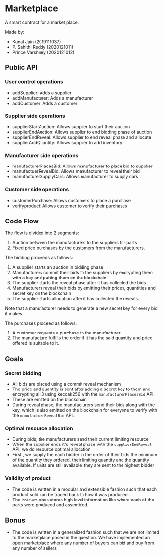 # Marketplace

A smart contract for a market place.

Made by:
- Kunal Jain (2019111037)
- P. Sahithi Reddy (2020121011)
- Prince Varshney (2020121012)

## Public API
### User control operations
- addSupplier: Adds a supplier
- addManufacturer: Adds a manufacturer
- addCustomer: Adds a customer

### Supplier side operations 
- supplierStartAuction: Allows supplier to start their auction
- supplierEndAuction: Allows supplier to end bidding phase of auction
- supplierEndReveal: Allows supplier to end reveal phase and allocate
- supplierAddQuantity: Allows supplier to add inventory

### Manufacturer side operations
- manufacturerPlacesBid: Allows manufacturer to place bid to supplier
- manufactuerRevealBid: Allows manufacturer to reveal their bid
- manufacturerSupplyCars: Allows manufacturer to supply cars

### Customer side operations
- customerPurchase: Allows customers to place a purchase
- verifyproduct: Allows customer to verify their purchases

## Code Flow
The flow is divided into 2 segments:
1. Auction between the manufacturers to the suppliers for parts
2. Fixed price purchases by the customers from the manufacturers.

The bidding proceeds as follows:
1. A supplier starts an auction in bidding phase
2. Manufacturers commit their bids to the suppliers by encrypting them with a key and putting them on the blockchain
3. The supplier starts the reveal phase after it has collected the bids
4. Manufacturers reveal their bids by emitting their prices, quantities and secret key on the blockchain
5. The supplier starts allocation after it has collected the reveals.

Note that a manufacturer needs to generate a new secret key for every bid it makes.

The purchases proceed as follows:
1. A customer requests a purchase to the manufacturer
2. The manufacture fulfills the order if it has the said quantity and price offered is suitable to it.

## Goals
### Secret bidding
- All bids are placed using a commit reveal mechanism
- The price and quantity is sent after adding a secret key to them and encrypting all 3 using keccak256 with the `manufacturerPlacesBid` API.
- These are emitted on the blockchain
- During reveal phase, the manufacturers send their bids along with the key, which is also emitted on the blockchain for everyone to verify with the `manufactuerRevealBid` API.
### Optimal resource allocation
- During bids, the manufacturers send their current limiting resource
- When the supplier ends it's reveal phase with the `supplierEndReveal` API, we do resource optimal allocation
- First , we supply the each bidder in the order of their bids the minimum of the quantity they ordered, their limiting quantity and the quantity available. If units are still available, they are sent to the highest bidder

### Validity of product
- The code is written in a modular and extensible fashion such that each product sold can be traced back to how it was produced.
- The `Product` class stores high level information like where each of the parts were produced and assembled.

## Bonus
- The code is written in a generalized fashion such that we are not limited to the marketplace posed in the question. We have implemented an open marketplace where any number of buyers can bid and buy from any number of sellers
